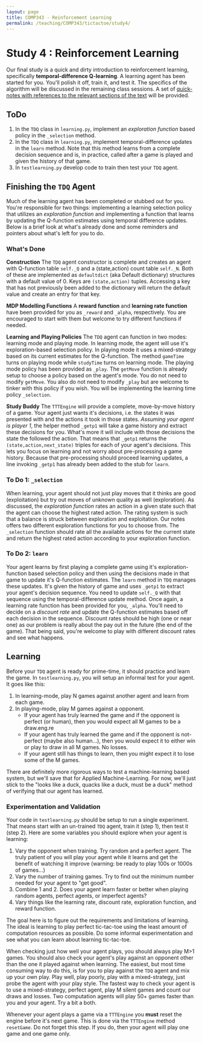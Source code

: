 ```yaml
---
layout: page
title: COMP343 - Reinforcement Learning  
permalink: /teaching/COMP343/tictactoe/study4/
---
```


# Study 4 : Reinforcement Learning

Our final study is a quick and dirty introduction to reinforcement learning, specifically **temporal-difference Q-learning**.  A learning agent has been started for you. You'll polish it off, train it, and test it. The specifics of the algorithm will be discussed in the remaining class sessions. A set of [quick-notes with references to the relevant sections of the text](/teaching/COMP343/tictactoe/RL.pdf) will be provided. 

## ToDo

1. In the `TDQ` class in `learning.py`, implement an *exploration function* based policy in the `_selection` method. 
2. In the `TDQ` class in `learning.py`, implement temporal-difference updates in the `learn` method. Note that this method learns from a complete decision sequence and is, in practice, called after a game is played and given the history of that game. 
3. In `testlearning.py`  develop code to train then test your `TDQ` agent.  


## Finishing the `TDQ` Agent

Much of the learning agent has been completed or stubbed out for you. You're responsible for two things: implementing a learning selection policy that utilizes an *exploration function* and implementing a function that learns by updating the Q-function estimates using temporal difference updates. Below is a brief look at what's already done and some reminders and pointers about what's left for you to do.

### What's Done

**Construction** The `TDQ` agent constructor is complete and creates an agent with Q-function table `self._Q` and a (state,action) count table `self._N`. Both of these are implemented as `defaultdict` (aka Default dictionary) structures with a default value of 0. Keys are `(state,action)` tuples. Accessing a key that has not previously been added to the dictionary will return the default value and create an entry for that key. 

**MDP Modelling Functions** A **reward function** and **learning rate function** have been provided for you as `_reward` and `_alpha`, respectively. You are encouraged to start with them but welcome to try different functions if needed. 

**Learning and Playing Policies** The `TDQ` agent can function in two modes: learning mode and playing mode. In learning mode, the agent will use it's exploration-based selection policy. In playing mode it uses a mixed-strategy based on its current estimates for the Q-function. The method `gameTime` turns on playing mode while `studyTime` turns on learning mode. The playing mode policy has been provided as `_play`. The `getMove` function is already setup to choose a policy based on the agent's mode. You do not need to modify `getMove`. You also do not need to modify `_play` but are welcome to tinker with this policy if you wish.  You will be implementing the learning time policy `_selection`.

**Study Buddy** The `TTTEngine` will provide a complete, move-by-move history of a game. Your agent just wants it's decisions, i.e. the states it was presented with and the actions it took in those states. *Assuming your agent is player 1*, the helper method `_getp1` will take a game history and extract these decisions for you. What's more it will include with those decisions the state the followed the action. That means that `_getp1` returns the `(state,action,next_state)` triples for each of your agent's decisions. This lets you focus on learning and not worry about pre-processing a game history. Because that pre-processing should proceed learning updates, a line invoking `_getp1` has already been added to the stub for `learn`. 

### To Do 1: `_selection`

When learning, your agent should not just play moves that it thinks are good (exploitation) but try out moves of unknown quality as well (exploration). As discussed, the *exploration function* rates an action in a given state such that the agent can choose the highest rated action. The rating system is such that a balance is struck between exploration and exploitation. Our notes offers two different exploration functions for you to choose from. The `_selection` function should rate all the available actions for the current state and return the highest rated action according to your exploration function.

### To Do 2: `learn`

Your agent learns by first playing a complete game using it's exploration-function based selection policy and then using the decisions made in that game to update it's Q-function estimates. The `learn` method in `TDQ` manages these updates. It's given the history of game and uses `_getp1` to extract your agent's decision sequence. You need to update `self._Q` with that sequence using the temporal-difference update method. Once again, a learning rate function has been provided for you, `_alpha`.  You'll need to decide on a *discount rate* and update the Q-function estimates based off each decision in the sequence. Discount rates should be high (one or near one) as our problem is really about the pay out in the future (the end of the game). That being said, you're welcome to play with different discount rates and see what happens. 

## Learning

Before your `TDQ` agent is ready for prime-time, it should practice and learn the game. In `testlearning.py`, you will setup an informal test for your agent. It goes like this:

1. In learning-mode, play N games against another agent and learn from each game. 
2. In playing-mode, play M games against a opponent. 
    *   If your agent has truly learned the game and if the opponent is perfect (or human), then you would expect all M games to be a draw.eng.re
    *   If your agent has truly learned the game and if the opponent is not-perfect (maybe also human...), then you would expect it to either win or play to draw in all M games. No losses.
    *   If your agent still has things to learn, then you might expect it to lose some of the M games. 

There are definitely more rigorous ways to test a machine-learning based system, but we'll save that for Applied Machine-Learning.  For now, we'll just stick to the "looks like a duck, quacks like a duck, must be a duck" method of verifying that our agent has learned. 

### Experimentation and Validation

Your code in `testlearning.py` should be setup to run a single experiment. That means start with an un-trained `TDQ` agent, train it (step 1), then test it (step 2). Here are some variables you should explore when your agent is learning:

1.  Vary the opponent when training. Try random and a perfect agent. The truly patient of you will play your agent while it learns and get the benefit of watching it improve (warning: be ready to play 100s or 1000s of games...)
2.  Vary the number of training games. Try to find out the minimum number needed for your agent to "get good". 
3. Combine 1 and 2. Does your agent learn faster or better when playing random agents, perfect agents, or imperfect agents? 
4. Vary things like the learning rate, discount rate, exploration function, and reward function. 

The goal here is to figure out the requirements and limitations of learning. The ideal is learning to play perfect tic-tac-toe using the least amount of computation resources as possible. Do some informal experimentation and see what you can learn about learning tic-tac-toe. 

When checking just how well your agent plays, you should always play M>1 games. You should also check your agent's play against an opponent other than the one it played against when learning. The easiest, but most time consuming way to do this, is for you to play against the `TDQ` agent and mix up your own play. Play well, play poorly, play with a mixed-strategy, just probe the agent with your play style. The fastest way to check your agent is to use a mixed-strategy, perfect agent, play M silent games and count our draws and losses. Two computation agents will play 50+ games faster than you and your agent. Try a bit a both.

Whenever your agent plays a game via a `TTTEngine` you **must** reset the engine before it's next game. This is done via the `TTTEngine` method `resetGame`. Do not forget this step. If you do, then your agent will play one game and one game only. 




